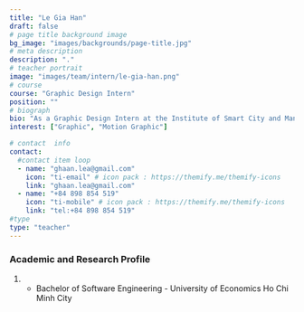 ```yaml
---
title: "Le Gia Han"
draft: false
# page title background image
bg_image: "images/backgrounds/page-title.jpg"
# meta description
description: "."
# teacher portrait
image: "images/team/intern/le-gia-han.png"
# course
course: "Graphic Design Intern"
position: ""
# biograph
bio: "As a Graphic Design Intern at the Institute of Smart City and Management (ISCM), Han explores design trends as well as unique and new artistic aspects. Besides, Han is also a student majoring in Software Engineering at Ho Chi Minh City University of Economics. Combined with this foundation, Han has always used her own creativity to produce eye-catching design publications that demonstrate the spirit of innovation, modernity, but also positivity and sustainability. For Han, every new day is a blank canvas, and Han is always ready to seize challenges and opportunities to beautify that canvas."
interest: ["Graphic", "Motion Graphic"]

# contact  info
contact:
  #contact item loop
  - name: "ghaan.lea@gmail.com"
    icon: "ti-email" # icon pack : https://themify.me/themify-icons
    link: "ghaan.lea@gmail.com"
  - name: "+84 898 854 519"
    icon: "ti-mobile" # icon pack : https://themify.me/themify-icons
    link: "tel:+84 898 854 519"
#type
type: "teacher"
---
```


### Academic and Research Profile

1. - Bachelor of Software Engineering - University of Economics Ho Chi Minh City
